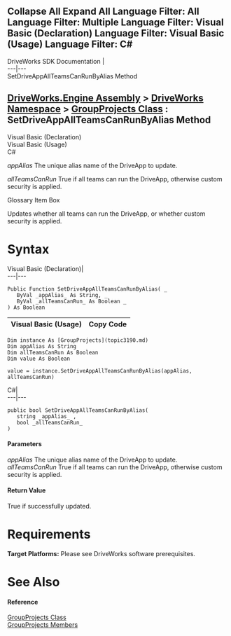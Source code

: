        

 Collapse All Expand All  Language Filter: All  Language Filter: Multiple  Language Filter: Visual Basic (Declaration) Language Filter: Visual Basic (Usage) Language Filter: C#  
---  
DriveWorks SDK Documentation  |   
---|---  
SetDriveAppAllTeamsCanRunByAlias Method   
  
[DriveWorks.Engine Assembly](topic2156.md) > [DriveWorks Namespace](topic2159.md) > [GroupProjects Class](topic3190.md) : SetDriveAppAllTeamsCanRunByAlias Method  
---  
  
Visual Basic (Declaration)    
Visual Basic (Usage)    
C# 

_appAlias_
    The unique alias name of the DriveApp to update.

_allTeamsCanRun_
    True if all teams can run the DriveApp, otherwise custom security is applied.

Glossary Item Box

Updates whether all teams can run the DriveApp, or whether custom security is applied. 

# Syntax

Visual Basic (Declaration)|   
---|---  
      
    
    Public Function SetDriveAppAllTeamsCanRunByAlias( _
       ByVal _appAlias_ As String, _
       ByVal _allTeamsCanRun_ As Boolean _
    ) As Boolean  
  
Visual Basic (Usage)| Copy Code  
---|---  
      
    
    Dim instance As [GroupProjects](topic3190.md)
    Dim appAlias As String
    Dim allTeamsCanRun As Boolean
    Dim value As Boolean
     
    value = instance.SetDriveAppAllTeamsCanRunByAlias(appAlias, allTeamsCanRun)  
  
C#|   
---|---  
      
    
    public bool SetDriveAppAllTeamsCanRunByAlias( 
       string _appAlias_ ,
       bool _allTeamsCanRun_
    )  
  
#### Parameters

 _appAlias_
    The unique alias name of the DriveApp to update.
_allTeamsCanRun_
    True if all teams can run the DriveApp, otherwise custom security is applied.

#### Return Value

True if successfully updated.

# Requirements

**Target Platforms:** Please see DriveWorks software prerequisites.

# See Also

#### Reference

[GroupProjects Class](topic3190.md)   
[GroupProjects Members](topic3191.md)


